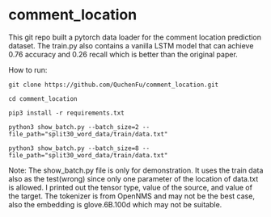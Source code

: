 # comment_location

This git repo built a pytorch data loader for the comment location prediction dataset. The train.py also contains a vanilla LSTM model that can achieve 0.76 accuracy and 0.26 recall which is better than the original paper.

How to run:

`git clone https://github.com/QuchenFu/comment_location.git`

`cd comment_location`

`pip3 install -r requirements.txt`

`python3 show_batch.py --batch_size=2 --file_path="split30_word_data/train/data.txt"`

`python3 show_batch.py --batch_size=8 --file_path="split30_word_data/train/data.txt"`

Note:
The show_batch.py file is only for demonstration. It uses the train data also as the test(wrong) since only one parameter of the location of data.txt is allowed. I printed out the tensor type, value of the source, and value of the target. The tokenizer is from OpenNMS and may not be the best case, also the embedding is glove.6B.100d which may not be suitable.
